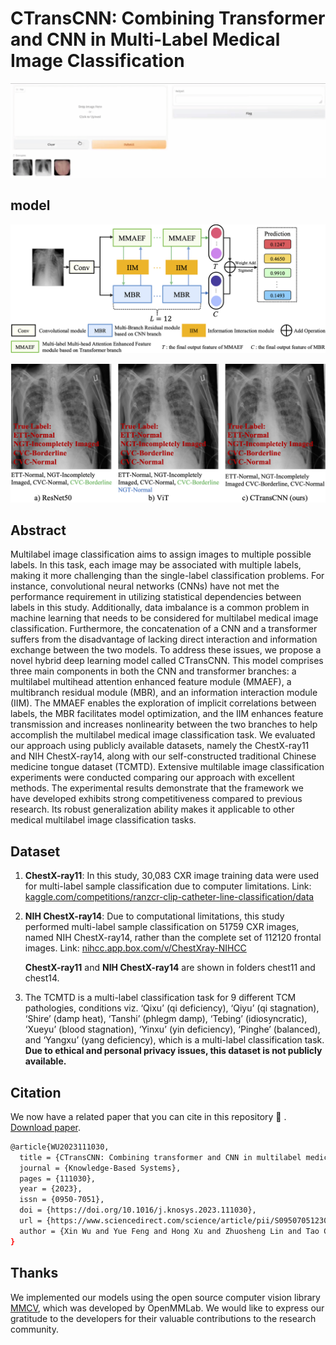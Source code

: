 # CTransCNN: Combining Transformer and CNN in Multi-Label Medical Image Classification
![demo](./picture/demo.gif)

## model
![model](./picture/model.png)


![reslut](./picture/result.png)

## Abstract

Multilabel image classification aims to assign images to multiple possible labels. In this task, each image may be associated with multiple labels, making it more challenging than the single-label classification problems. For instance, convolutional neural networks (CNNs) have not met the performance requirement in utilizing statistical dependencies between labels in this study. Additionally, data imbalance is a common problem in machine learning that needs to be considered for multilabel medical image classification. Furthermore, the concatenation of a CNN and a transformer suffers from the disadvantage of lacking direct interaction and information exchange between the two models. To address these issues, we propose a novel hybrid deep learning model called CTransCNN. This model comprises three main components in both the CNN and transformer branches: a multilabel multihead attention enhanced feature module (MMAEF), a multibranch residual module (MBR), and an information interaction module (IIM). The MMAEF enables the exploration of implicit correlations between labels, the MBR facilitates model optimization, and the IIM enhances feature transmission and increases nonlinearity between the two branches to help accomplish the multilabel medical image classification task. We evaluated our approach using publicly available datasets, namely the ChestX-ray11 and NIH ChestX-ray14, along with our self-constructed traditional Chinese medicine tongue dataset (TCMTD). Extensive multilable image classification experiments were conducted comparing our approach with excellent methods. The experimental results demonstrate that the framework we have developed exhibits strong competitiveness compared to previous research. Its robust generalization ability makes it applicable to other medical multilabel image classification tasks.

## Dataset

1. **ChestX-ray11**: In this study, 30,083 CXR image training data were used for multi-label sample classification due to computer limitations. Link: [kaggle.com/competitions/ranzcr-clip-catheter-line-classification/data](kaggle.com/competitions/ranzcr-clip-catheter-line-classification/data)

2. **NIH ChestX-ray14**:  Due to computational limitations, this study performed multi-label sample classification on 51759 CXR images, named NIH ChestX-ray14, rather than the complete set of 112120 frontal images. Link: [nihcc.app.box.com/v/ChestXray-NIHCC](nihcc.app.box.com/v/ChestXray-NIHCC) 

   **ChestX-ray11** and **NIH ChestX-ray14** are shown in folders chest11 and chest14.

3. The TCMTD is a multi-label classification task for 9 different TCM pathologies, conditions viz. ‘Qixu’ (qi deficiency), ‘Qiyu’ (qi stagnation), ‘Shire’ (damp heat), ‘Tanshi’ (phlegm damp), ‘Tebing’ (idiosyncratic), ‘Xueyu’ (blood stagnation), ‘Yinxu’ (yin deficiency), ‘Pinghe’ (balanced), and ‘Yangxu’ (yang deficiency), which is a multi-label classification task. **Due to ethical and personal privacy issues, this dataset is not publicly available.**

## Citation

We now have a related paper that you can cite in this repository 🤗 . [Download paper](https://www.sciencedirect.com/science/article/pii/S0950705123007803).

```bash
@article{WU2023111030,
  title = {CTransCNN: Combining transformer and CNN in multilabel medical image classification},
  journal = {Knowledge-Based Systems},
  pages = {111030},
  year = {2023},
  issn = {0950-7051},
  doi = {https://doi.org/10.1016/j.knosys.2023.111030},
  url = {https://www.sciencedirect.com/science/article/pii/S0950705123007803},
  author = {Xin Wu and Yue Feng and Hong Xu and Zhuosheng Lin and Tao Chen and Shengke Li and Shihan Qiu and Qichao Liu and Yuangang Ma and Shuangsheng Zhang}
}
```

## Thanks

We implemented our models using the open source computer vision library [MMCV](github.com/open-mmlab/mmcv), which was developed by OpenMMLab. We would like to express our gratitude to the developers for their valuable contributions to the research community.
